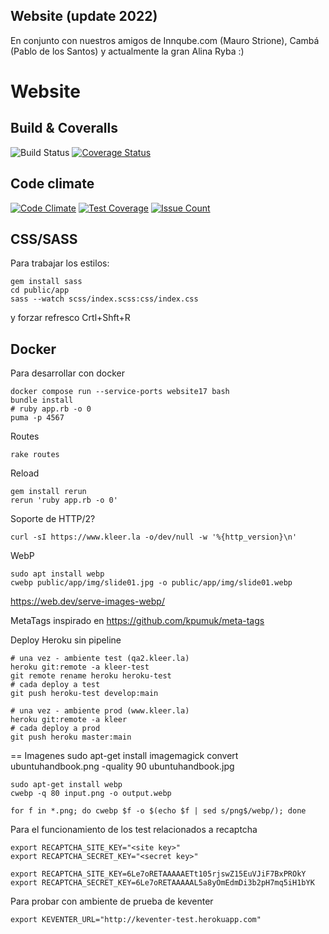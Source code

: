 Website (update 2022)
---
En conjunto con nuestros amigos de Innqube.com (Mauro Strione), Cambá (Pablo de los Santos)
y actualmente la gran Alina Ryba    :)

Website
=======

Build & Coveralls
---
![Build Status](https://github.com/kleer-la/website17/actions/workflows/ci.yml/badge.svg?branch=master)
[![Coverage Status](https://coveralls.io/repos/github/kleer-la/website17/badge.svg?branch=master)](https://coveralls.io/github/kleer-la/website17?branch=master)

Code climate
---
[![Code Climate](https://codeclimate.com/github/kleer-la/website17/badges/gpa.svg)](https://codeclimate.com/github/kleer-la/website17)
[![Test Coverage](https://codeclimate.com/github/kleer-la/website17/badges/coverage.svg)](https://codeclimate.com/github/kleer-la/website17/coverage)
[![Issue Count](https://codeclimate.com/github/kleer-la/website17/badges/issue_count.svg)](https://codeclimate.com/github/kleer-la/website17)

CSS/SASS
---

Para trabajar los estilos:
```cli
gem install sass
cd public/app
sass --watch scss/index.scss:css/index.css
```
y forzar refresco Crtl+Shft+R

Docker
---

Para desarrollar con docker
```cli
docker compose run --service-ports website17 bash
bundle install
# ruby app.rb -o 0
puma -p 4567
```

Routes
```cli
rake routes
```

Reload
```cli
gem install rerun
rerun 'ruby app.rb -o 0'
```

Soporte de HTTP/2?
```cli
curl -sI https://www.kleer.la -o/dev/null -w '%{http_version}\n'
```

WebP
```cli
sudo apt install webp
cwebp public/app/img/slide01.jpg -o public/app/img/slide01.webp
```
https://web.dev/serve-images-webp/

MetaTags inspirado en https://github.com/kpumuk/meta-tags

Deploy Heroku sin pipeline
```cli
# una vez - ambiente test (qa2.kleer.la)
heroku git:remote -a kleer-test
git remote rename heroku heroku-test
# cada deploy a test
git push heroku-test develop:main
```

```cli
# una vez - ambiente prod (www.kleer.la)
heroku git:remote -a kleer
# cada deploy a prod
git push heroku master:main
```

== Imagenes
    sudo apt-get install imagemagick
    convert ubuntuhandbook.png -quality 90 ubuntuhandbook.jpg

    sudo apt-get install webp
    cwebp -q 80 input.png -o output.webp

    for f in *.png; do cwebp $f -o $(echo $f | sed s/png$/webp/); done


Para el funcionamiento de los test relacionados a recaptcha
```cli
export RECAPTCHA_SITE_KEY="<site key>"
export RECAPTCHA_SECRET_KEY="<secret key>"
```

```cli
export RECAPTCHA_SITE_KEY=6Le7oRETAAAAAETt105rjswZ15EuVJiF7BxPROkY
export RECAPTCHA_SECRET_KEY=6Le7oRETAAAAAL5a8yOmEdmDi3b2pH7mq5iH1bYK
```

Para probar con ambiente de prueba de keventer
```cli
export KEVENTER_URL="http://keventer-test.herokuapp.com"
```
